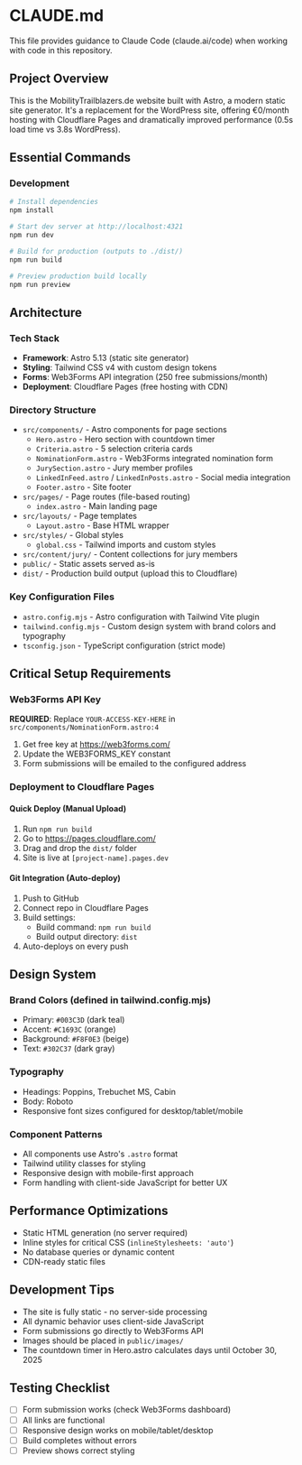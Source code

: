# CLAUDE.md

This file provides guidance to Claude Code (claude.ai/code) when working with code in this repository.

## Project Overview

This is the MobilityTrailblazers.de website built with Astro, a modern static site generator. It's a replacement for the WordPress site, offering €0/month hosting with Cloudflare Pages and dramatically improved performance (0.5s load time vs 3.8s WordPress).

## Essential Commands

### Development
```bash
# Install dependencies
npm install

# Start dev server at http://localhost:4321
npm run dev

# Build for production (outputs to ./dist/)
npm run build

# Preview production build locally
npm run preview
```

## Architecture

### Tech Stack
- **Framework**: Astro 5.13 (static site generator)
- **Styling**: Tailwind CSS v4 with custom design tokens
- **Forms**: Web3Forms API integration (250 free submissions/month)
- **Deployment**: Cloudflare Pages (free hosting with CDN)

### Directory Structure
- `src/components/` - Astro components for page sections
  - `Hero.astro` - Hero section with countdown timer
  - `Criteria.astro` - 5 selection criteria cards
  - `NominationForm.astro` - Web3Forms integrated nomination form
  - `JurySection.astro` - Jury member profiles
  - `LinkedInFeed.astro` / `LinkedInPosts.astro` - Social media integration
  - `Footer.astro` - Site footer
- `src/pages/` - Page routes (file-based routing)
  - `index.astro` - Main landing page
- `src/layouts/` - Page templates
  - `Layout.astro` - Base HTML wrapper
- `src/styles/` - Global styles
  - `global.css` - Tailwind imports and custom styles
- `src/content/jury/` - Content collections for jury members
- `public/` - Static assets served as-is
- `dist/` - Production build output (upload this to Cloudflare)

### Key Configuration Files
- `astro.config.mjs` - Astro configuration with Tailwind Vite plugin
- `tailwind.config.mjs` - Custom design system with brand colors and typography
- `tsconfig.json` - TypeScript configuration (strict mode)

## Critical Setup Requirements

### Web3Forms API Key
**REQUIRED**: Replace `YOUR-ACCESS-KEY-HERE` in `src/components/NominationForm.astro:4`
1. Get free key at https://web3forms.com/
2. Update the WEB3FORMS_KEY constant
3. Form submissions will be emailed to the configured address

### Deployment to Cloudflare Pages

#### Quick Deploy (Manual Upload)
1. Run `npm run build`
2. Go to https://pages.cloudflare.com/
3. Drag and drop the `dist/` folder
4. Site is live at `[project-name].pages.dev`

#### Git Integration (Auto-deploy)
1. Push to GitHub
2. Connect repo in Cloudflare Pages
3. Build settings:
   - Build command: `npm run build`
   - Build output directory: `dist`
4. Auto-deploys on every push

## Design System

### Brand Colors (defined in tailwind.config.mjs)
- Primary: `#003C3D` (dark teal)
- Accent: `#C1693C` (orange)
- Background: `#F8F0E3` (beige)
- Text: `#302C37` (dark gray)

### Typography
- Headings: Poppins, Trebuchet MS, Cabin
- Body: Roboto
- Responsive font sizes configured for desktop/tablet/mobile

### Component Patterns
- All components use Astro's `.astro` format
- Tailwind utility classes for styling
- Responsive design with mobile-first approach
- Form handling with client-side JavaScript for better UX

## Performance Optimizations
- Static HTML generation (no server required)
- Inline styles for critical CSS (`inlineStylesheets: 'auto'`)
- No database queries or dynamic content
- CDN-ready static files

## Development Tips
- The site is fully static - no server-side processing
- All dynamic behavior uses client-side JavaScript
- Form submissions go directly to Web3Forms API
- Images should be placed in `public/images/`
- The countdown timer in Hero.astro calculates days until October 30, 2025

## Testing Checklist
- [ ] Form submission works (check Web3Forms dashboard)
- [ ] All links are functional
- [ ] Responsive design works on mobile/tablet/desktop
- [ ] Build completes without errors
- [ ] Preview shows correct styling
